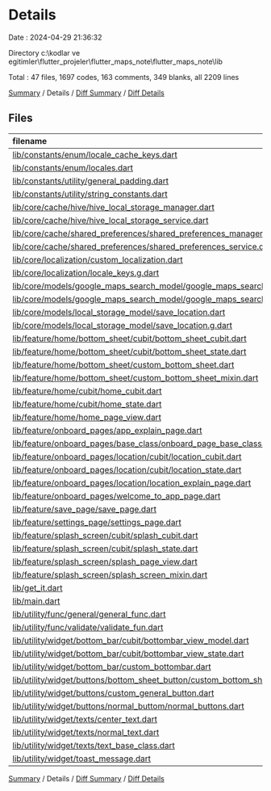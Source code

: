 # Details

Date : 2024-04-29 21:36:32

Directory c:\\kodlar ve egitimler\\flutter_projeler\\flutter_maps_note\\flutter_maps_note\\lib

Total : 47 files,  1697 codes, 163 comments, 349 blanks, all 2209 lines

[Summary](results.md) / Details / [Diff Summary](diff.md) / [Diff Details](diff-details.md)

## Files
| filename | language | code | comment | blank | total |
| :--- | :--- | ---: | ---: | ---: | ---: |
| [lib/constants/enum/locale_cache_keys.dart](/lib/constants/enum/locale_cache_keys.dart) | Dart | 4 | 1 | 1 | 6 |
| [lib/constants/enum/locales.dart](/lib/constants/enum/locales.dart) | Dart | 7 | 5 | 7 | 19 |
| [lib/constants/utility/general_padding.dart](/lib/constants/utility/general_padding.dart) | Dart | 0 | 1 | 2 | 3 |
| [lib/constants/utility/string_constants.dart](/lib/constants/utility/string_constants.dart) | Dart | 9 | 8 | 7 | 24 |
| [lib/core/cache/hive/hive_local_storage_manager.dart](/lib/core/cache/hive/hive_local_storage_manager.dart) | Dart | 7 | 5 | 5 | 17 |
| [lib/core/cache/hive/hive_local_storage_service.dart](/lib/core/cache/hive/hive_local_storage_service.dart) | Dart | 42 | 3 | 14 | 59 |
| [lib/core/cache/shared_preferences/shared_preferences_manager.dart](/lib/core/cache/shared_preferences/shared_preferences_manager.dart) | Dart | 7 | 5 | 5 | 17 |
| [lib/core/cache/shared_preferences/shared_preferences_service.dart](/lib/core/cache/shared_preferences/shared_preferences_service.dart) | Dart | 18 | 2 | 5 | 25 |
| [lib/core/localization/custom_localization.dart](/lib/core/localization/custom_localization.dart) | Dart | 30 | 4 | 9 | 43 |
| [lib/core/localization/locale_keys.g.dart](/lib/core/localization/locale_keys.g.dart) | Dart | 34 | 1 | 3 | 38 |
| [lib/core/models/google_maps_search_model/google_maps_search_model.dart](/lib/core/models/google_maps_search_model/google_maps_search_model.dart) | Dart | 233 | 1 | 59 | 293 |
| [lib/core/models/google_maps_search_model/google_maps_search_model.g.dart](/lib/core/models/google_maps_search_model/google_maps_search_model.g.dart) | Dart | 96 | 4 | 19 | 119 |
| [lib/core/models/local_storage_model/save_location.dart](/lib/core/models/local_storage_model/save_location.dart) | Dart | 21 | 1 | 8 | 30 |
| [lib/core/models/local_storage_model/save_location.g.dart](/lib/core/models/local_storage_model/save_location.g.dart) | Dart | 39 | 4 | 8 | 51 |
| [lib/feature/home/bottom_sheet/cubit/bottom_sheet_cubit.dart](/lib/feature/home/bottom_sheet/cubit/bottom_sheet_cubit.dart) | Dart | 12 | 3 | 6 | 21 |
| [lib/feature/home/bottom_sheet/cubit/bottom_sheet_state.dart](/lib/feature/home/bottom_sheet/cubit/bottom_sheet_state.dart) | Dart | 6 | 2 | 3 | 11 |
| [lib/feature/home/bottom_sheet/custom_bottom_sheet.dart](/lib/feature/home/bottom_sheet/custom_bottom_sheet.dart) | Dart | 252 | 11 | 21 | 284 |
| [lib/feature/home/bottom_sheet/custom_bottom_sheet_mixin.dart](/lib/feature/home/bottom_sheet/custom_bottom_sheet_mixin.dart) | Dart | 8 | 2 | 5 | 15 |
| [lib/feature/home/cubit/home_cubit.dart](/lib/feature/home/cubit/home_cubit.dart) | Dart | 6 | 0 | 3 | 9 |
| [lib/feature/home/cubit/home_state.dart](/lib/feature/home/cubit/home_state.dart) | Dart | 7 | 0 | 4 | 11 |
| [lib/feature/home/home_page_view.dart](/lib/feature/home/home_page_view.dart) | Dart | 67 | 10 | 12 | 89 |
| [lib/feature/onboard_pages/app_explain_page.dart](/lib/feature/onboard_pages/app_explain_page.dart) | Dart | 0 | 1 | 0 | 1 |
| [lib/feature/onboard_pages/base_class/onboard_page_base_class.dart](/lib/feature/onboard_pages/base_class/onboard_page_base_class.dart) | Dart | 34 | 5 | 5 | 44 |
| [lib/feature/onboard_pages/location/cubit/location_cubit.dart](/lib/feature/onboard_pages/location/cubit/location_cubit.dart) | Dart | 33 | 6 | 8 | 47 |
| [lib/feature/onboard_pages/location/cubit/location_state.dart](/lib/feature/onboard_pages/location/cubit/location_state.dart) | Dart | 28 | 3 | 5 | 36 |
| [lib/feature/onboard_pages/location/location_explain_page.dart](/lib/feature/onboard_pages/location/location_explain_page.dart) | Dart | 111 | 4 | 13 | 128 |
| [lib/feature/onboard_pages/welcome_to_app_page.dart](/lib/feature/onboard_pages/welcome_to_app_page.dart) | Dart | 33 | 2 | 3 | 38 |
| [lib/feature/save_page/save_page.dart](/lib/feature/save_page/save_page.dart) | Dart | 14 | 0 | 4 | 18 |
| [lib/feature/settings_page/settings_page.dart](/lib/feature/settings_page/settings_page.dart) | Dart | 54 | 0 | 4 | 58 |
| [lib/feature/splash_screen/cubit/splash_cubit.dart](/lib/feature/splash_screen/cubit/splash_cubit.dart) | Dart | 34 | 8 | 9 | 51 |
| [lib/feature/splash_screen/cubit/splash_state.dart](/lib/feature/splash_screen/cubit/splash_state.dart) | Dart | 28 | 4 | 7 | 39 |
| [lib/feature/splash_screen/splash_page_view.dart](/lib/feature/splash_screen/splash_page_view.dart) | Dart | 58 | 3 | 5 | 66 |
| [lib/feature/splash_screen/splash_screen_mixin.dart](/lib/feature/splash_screen/splash_screen_mixin.dart) | Dart | 18 | 9 | 9 | 36 |
| [lib/get_it.dart](/lib/get_it.dart) | Dart | 7 | 1 | 4 | 12 |
| [lib/main.dart](/lib/main.dart) | Dart | 34 | 1 | 6 | 41 |
| [lib/utility/func/general/general_func.dart](/lib/utility/func/general/general_func.dart) | Dart | 47 | 3 | 6 | 56 |
| [lib/utility/func/validate/validate_fun.dart](/lib/utility/func/validate/validate_fun.dart) | Dart | 8 | 2 | 3 | 13 |
| [lib/utility/widget/bottom_bar/cubit/bottombar_view_model.dart](/lib/utility/widget/bottom_bar/cubit/bottombar_view_model.dart) | Dart | 10 | 3 | 5 | 18 |
| [lib/utility/widget/bottom_bar/cubit/bottombar_view_state.dart](/lib/utility/widget/bottom_bar/cubit/bottombar_view_state.dart) | Dart | 15 | 3 | 5 | 23 |
| [lib/utility/widget/bottom_bar/custom_bottombar.dart](/lib/utility/widget/bottom_bar/custom_bottombar.dart) | Dart | 99 | 3 | 10 | 112 |
| [lib/utility/widget/buttons/bottom_sheet_button/custom_bottom_sheet_button.dart](/lib/utility/widget/buttons/bottom_sheet_button/custom_bottom_sheet_button.dart) | Dart | 15 | 3 | 4 | 22 |
| [lib/utility/widget/buttons/custom_general_button.dart](/lib/utility/widget/buttons/custom_general_button.dart) | Dart | 35 | 11 | 10 | 56 |
| [lib/utility/widget/buttons/normal_buttom/normal_buttons.dart](/lib/utility/widget/buttons/normal_buttom/normal_buttons.dart) | Dart | 13 | 3 | 3 | 19 |
| [lib/utility/widget/texts/center_text.dart](/lib/utility/widget/texts/center_text.dart) | Dart | 16 | 2 | 3 | 21 |
| [lib/utility/widget/texts/normal_text.dart](/lib/utility/widget/texts/normal_text.dart) | Dart | 19 | 3 | 4 | 26 |
| [lib/utility/widget/texts/text_base_class.dart](/lib/utility/widget/texts/text_base_class.dart) | Dart | 17 | 4 | 5 | 26 |
| [lib/utility/widget/toast_message.dart](/lib/utility/widget/toast_message.dart) | Dart | 12 | 3 | 3 | 18 |

[Summary](results.md) / Details / [Diff Summary](diff.md) / [Diff Details](diff-details.md)
